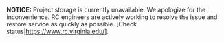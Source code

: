 **NOTICE:** Project storage is currently unavailable. We apologize for the inconvenience. RC engineers are actively working to resolve the issue and restore service as quickly as possible. [Check status|https://www.rc.virginia.edu/].
